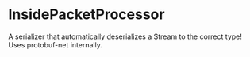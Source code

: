 # InsidePacketProcessor
A serializer that automatically deserializes a Stream to the correct type! Uses protobuf-net internally.
